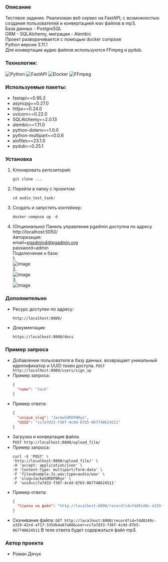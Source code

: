 ### Описание
   Тестовое задание. 
   Реализован веб сервис на FastAPI, с возможностью создания пользователей и конвертацией wav файлов в mp3.  
   База данных - PostgreSQL  
   ORM - SQLAlchemy, миграции - Alembic  
   Проект разворачивается с помощью docker compose  
   Python версии 3.11.1  
   Для конвертации аудио файлов используются FFmpeg и pydub.  
### Технологии:
![Python](https://img.shields.io/badge/Python-FFD43B?style=for-the-badge&logo=python&logoColor=blue)
![FastAPI](https://img.shields.io/badge/FastAPI-092E20?style=for-the-badge&logo=FastAPI&logoColor=green)
![Docker](https://img.shields.io/badge/Docker-092E20?style=for-the-badge&logo=docker&logoColor=blue)
![FFmpeg](https://img.shields.io/badge/FFmpeg-092E20?style=for-the-badge&logo=FFmpeg&logoColor=green)
### Используемые пакеты:
* fastapi==0.95.2
* asyncpg==0.27.0  
* httpx==0.24.0  
* uvicorn==0.22.0  
* SQLAlchemy==2.0.13  
* alembic==1.11.0  
* python-dotenv==1.0.0  
* python-multipart==0.0.6
* aiofiles==23.1.0
* pydub==0.25.1

### Установка

1. Клонировать репозиторий:

   ```python
   git clone ...
   ```

2. Перейти в папку с проектом:

   ```python
   cd audio_test_task/
   ```

3. Создать и запустить контейнер:

   ```python
   docker-compose up -d
   ```

4. (Опционально) Панель управления pgadmin доступна по адресу http://localhost:5050/  
    Авторизация:  
    email=pgadmin4@pgadmin.org  
    password=admin  
    Подключение к базе:  
    1.  
    ![image](https://github.com/Asterrus/quize_test_task/assets/59145527/550ec784-0231-46cc-a50d-f3a9b937cff7)   
    2.  
    ![image](https://github.com/Asterrus/quize_test_task/assets/59145527/61eb020e-64f8-4c87-b936-4afe72274dba)   
    3.  
    ![image](https://github.com/Asterrus/quize_test_task/assets/59145527/b6a463f2-d25c-46c9-823d-7ca60c623b2a)   

### Дополнительно

* Ресурс доступен по адресу:
   ```
   http://localhost:8000/
   ```

* Документация:
   ```
   https://localhost:8000/docs
   ```
### Пример запроса
* Добавление пользователя в базу данных. возвращает уникальный идентификатор и UUID токен доступа.
    `POST http://localhost:8000/users/sign_up`
* Пример запроса:
    ```json
    {
      "name": "Jack"
    }
    ```
* Пример ответа:
    ```json
    {
      "unique_slug": "JackwSdROFNRyo",
      "UUID": "cc7a7d33-f36f-4cdd-87b5-067748624511"
    }
    ```
* Загрузка и конвертация файла.  
    `POST http://localhost:8000/upload_file/`
* Пример запроса:
    ```
    curl -X 'POST' \
    'http://localhost:8000/upload_file/' \
    -H 'accept: application/json' \
    -H 'Content-Type: multipart/form-data' \
    -F 'file=@sample-3s.wav;type=audio/wav' \
    -F 'slug=JackwSdROFNRyo' \
    -F 'uuid=cc7a7d33-f36f-4cdd-87b5-067748624511'
    ```
* Пример ответа:
    ```json
    {
      "Ссылка на файл": "http://localhost:8000/record?id=fdd8149c-a329-42cd-af17-335db4a87a88&user=cc7a7d33-f36f-4cdd-87b5-067748624511"
    }
    ```
* Скачивание файла:
  `GET http://localhost:8000/record?id=fdd8149c-a329-42cd-af17-335db4a87a88&user=cc7a7d33-f36f-4cdd-87b5-067748624511`
  В теле ответа будет содержаться файл mp3.
### Автор проекта 
* Роман Дячук   


